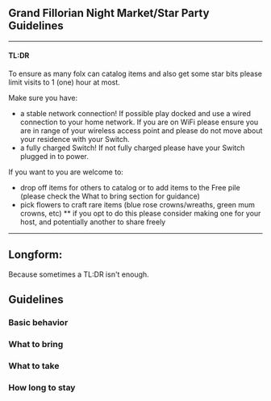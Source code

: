 ## Grand Fillorian Night Market/Star Party Guidelines
---

#### TL:DR

To ensure as many folx can catalog items and also get some star bits please limit visits to 1 (one) hour at most.
  
Make sure you have:   
* a stable network connection! If possible play docked and use a wired connection to your home network. If you are on WiFi please ensure you are in range of your wireless access point and please do not move about your residence with your Switch.       
* a fully charged Switch! If not fully charged please have your Switch plugged in to power.
      
If you want to you are welcome to:
* drop off items for others to catalog or to add items to the Free pile (please check the What to bring section for guidance)
* pick flowers to craft rare items (blue rose crowns/wreaths, green mum crowns, etc)
** if you opt to do this please consider making one for your host, and potentially another to share freely

---  

## Longform:
Because sometimes a TL:DR isn't enough.

## Guidelines

### Basic behavior

### What to bring

### What to take

### How long to stay
